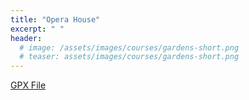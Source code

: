 ```yaml
---
title: "Opera House"
excerpt: " "
header:
  # image: /assets/images/courses/gardens-short.png
  # teaser: assets/images/courses/gardens-short.png
---
```


<div class="strava-embed-placeholder" data-embed-type="route" data-embed-id="3311305515916234512" data-full-width="true" data-style="standard" data-map-hash="12.88/-33.86285/151.20809" data-club-id="109154" data-from-embed="true"></div><script src="https://strava-embeds.com/embed.js"></script>

<a href="\assets\gpx_files\opera-house.gpx">GPX File</a>
